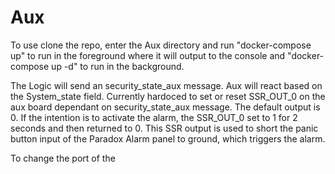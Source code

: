 # Aux
To use clone the repo, enter the Aux directory and run "docker-compose up" to run in the foreground where it will output to the console and "docker-compose up -d" to run in the background.

The Logic will send an security_state_aux message. Aux will react based on the System_state field. Currently hardoced to set or reset SSR_OUT_0 on the aux board dependant on security_state_aux message. The default output is 0. If the intention is to activate the alarm, the SSR_OUT_0 set to 1 for 2 seconds and then returned to 0. This SSR output is used to short the panic button input of the Paradox Alarm panel to ground, which triggers the alarm.

To change the port of the 




